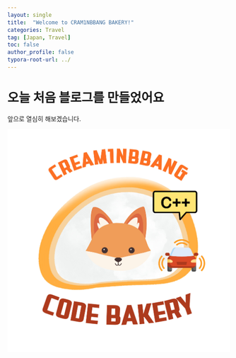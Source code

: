 ```yaml
---
layout: single
title:  "Welcome to CRAM1NBBANG BAKERY!"
categories: Travel
tag: [Japan, Travel]
toc: false
author_profile: false
typora-root-url: ../
---
```

# 오늘 처음 블로그를 만들었어요
앞으로 열심히 해보겠습니다.

![git_min](/images/2025-01-30-first/git_min.jpg)
